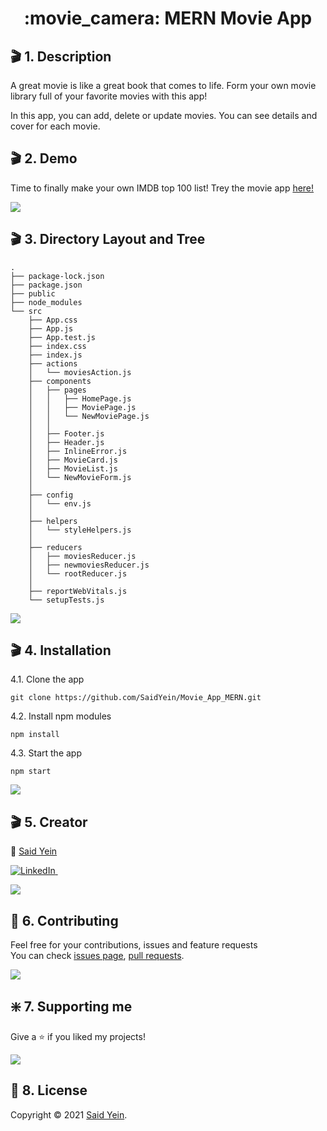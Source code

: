 <h1 align="center" id="top">:movie_camera: MERN Movie App </h1>

## :clapper: 1. Description

A great movie is like a great book that comes to life. Form your own movie library full of your favorite movies with this app!

In this app, you can add, delete or update movies. You can see details and cover for each movie. 

## :clapper: 2. Demo

Time to finally make your own IMDB top 100 list! Trey the movie app [here!](https://amazing-noether-00d947.netlify.app/)

[![](https://img.shields.io/badge/back%20to%20top-%E2%86%A9-blue)](#top)

## :clapper: 3. Directory Layout and Tree

```
.
├── package-lock.json
├── package.json
├── public
├── node_modules
└── src
    ├── App.css
    ├── App.js
    ├── App.test.js
    ├── index.css
    ├── index.js
    ├── actions
    │   └── moviesAction.js
    ├── components
    │   ├── pages
    │   │   ├── HomePage.js
    │   │   ├── MoviePage.js
    │   │   └── NewMoviePage.js
    │   │   
    │   ├── Footer.js
    │   ├── Header.js
    │   ├── InlineError.js
    │   ├── MovieCard.js
    │   ├── MovieList.js
    │   └── NewMovieForm.js
    │   
    ├── config
    │   └── env.js
    │
    ├── helpers
    │   └── styleHelpers.js
    │       
    ├── reducers
    │   ├── moviesReducer.js
    │   ├── newmoviesReducer.js
    │   └── rootReducer.js
    │
    ├── reportWebVitals.js
    └── setupTests.js
```

[![](https://img.shields.io/badge/back%20to%20top-%E2%86%A9-blue)](#top)

## :clapper: 4. Installation

4.1. Clone the app

```
git clone https://github.com/SaidYein/Movie_App_MERN.git
```

4.2. Install npm modules

```
npm install
```

4.3. Start the app

```
npm start
```

[![](https://img.shields.io/badge/back%20to%20top-%E2%86%A9-blue)](#top)

## :clapper: 5. Creator

:small_red_triangle_down: [Said Yein](https://github.com/caglar-kaya)

[![LinkedIn](https://img.shields.io/badge/linkedin-%230077B5.svg?style=for-the-badge&logo=linkedin&logoColor=white) ](https://www.linkedin.com/in/said-yein-263207b0/)
&nbsp;

[![](https://img.shields.io/badge/back%20to%20top-%E2%86%A9-blue)](#top)

## 🤝 6. Contributing

Feel free for your contributions, issues and feature requests <br>
You can check [issues page](https://github.com/SaidYein/Movie_App_MERN/issues), [pull requests](https://github.com/SaidYein/Movie_App_MERN/pulls).

[![](https://img.shields.io/badge/back%20to%20top-%E2%86%A9-blue)](#top)

## :sparkle: 7. Supporting me

Give a ⭐️ if you liked my projects!

[![](https://img.shields.io/badge/back%20to%20top-%E2%86%A9-blue)](#top)

## 📝 8. License

Copyright © 2021 [Said Yein](https://github.com/SaidYein).

